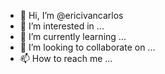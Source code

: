 - 👋 Hi, I’m @ericivancarlos
- 👀 I’m interested in ...
- 🌱 I’m currently learning ...
- 💞️ I’m looking to collaborate on ...
- 📫 How to reach me ...

<!---
ericivancarlos/ericivancarlos is a ✨ special ✨ repository because its `README.md` (this file) appears on your GitHub profile.
You can click the Preview link to take a look at your changes.
--->
